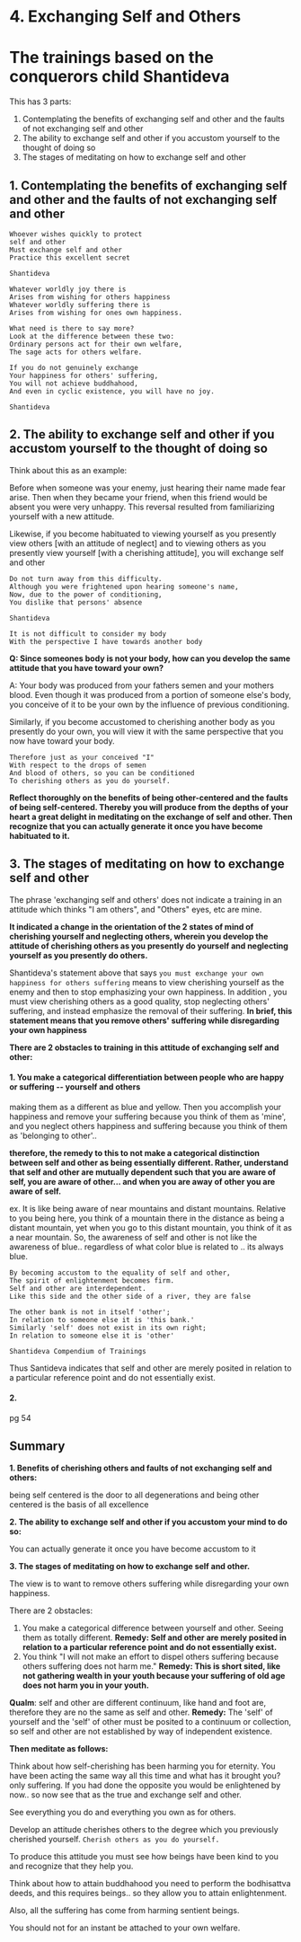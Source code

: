 # 4. Exchanging Self and Others

# The trainings based on the conquerors child Shantideva

This has 3 parts:

1. Contemplating the benefits of exchanging self and other and the faults of not exchanging self and other
2. The ability to exchange self and other if you accustom yourself to the thought of doing so
3. The stages of meditating on how to exchange self and other

## 1. Contemplating the benefits of exchanging self and other and the faults of not exchanging self and other

```
Whoever wishes quickly to protect
self and other
Must exchange self and other
Practice this excellent secret

Shantideva
```

```
Whatever worldly joy there is
Arises from wishing for others happiness
Whatever worldly suffering there is
Arises from wishing for ones own happiness.

What need is there to say more?
Look at the difference between these two:
Ordinary persons act for their own welfare,
The sage acts for others welfare.

If you do not genuinely exchange
Your happiness for others' suffering,
You will not achieve buddhahood,
And even in cyclic existence, you will have no joy.

Shantideva
```

## 2. The ability to exchange self and other if you accustom yourself to the thought of doing so

Think about this as an example:

Before when someone was your enemy, just hearing their name made fear arise. Then when they became your friend, when this friend would be absent you were very unhappy. This reversal resulted from familiarizing yourself with a new attitude.

Likewise, if you become habituated to viewing yourself as you presently view others [with an attitude of neglect] and to viewing others as you presently view yourself [with a cherishing attitude], you will exchange self and other

```
Do not turn away from this difficulty.
Although you were frightened upon hearing someone's name,
Now, due to the power of conditioning,
You dislike that persons' absence

Shantideva
```

```
It is not difficult to consider my body
With the perspective I have towards another body
```

**Q: Since someones body is not your body, how can you develop the same attitude that you have toward your own?**

A: Your body was produced from your fathers semen and your mothers blood. Even though it was produced from a portion of someone else's body, you conceive of it to be your own by the influence of previous conditioning.

Similarly, if you become accustomed to cherishing another body as you presently do your own, you will view it with the same perspective that you now have toward your body.

```
Therefore just as your conceived "I"
With respect to the drops of semen
And blood of others, so you can be conditioned
To cherishing others as you do yourself.
```

**Reflect thoroughly on the benefits of being other-centered and the faults of being self-centered. Thereby you will produce from the depths of your heart a great delight in meditating on the exchange of self and other. Then recognize that you can actually generate it once you have become habituated to it.**

## 3. The stages of meditating on how to exchange self and other

The phrase 'exchanging self and others' does not indicate a training in an attitude which thinks "I am others", and "Others" eyes, etc are mine.

**It indicated a change in the orientation of the 2 states of mind of cherishing yourself and neglecting others, wherein you develop the attitude of cherishing others as you presently do yourself and neglecting yourself as you presently do others.**

Shantideva's statement above that says `you must exchange your own happiness for others suffering` means to view cherishing yourself as the enemy and then to stop emphasizing your own happiness. In addition , you must view cherishing others as a good quality, stop neglecting others' suffering, and instead emphasize the removal of their suffering. **In brief, this statement means that you remove others' suffering while disregarding your own happiness**

**There are 2 obstacles to training in this attitude of exchanging self and other:**

####  1. You make a categorical differentiation between people who are happy or suffering -- yourself and others 

making them as a different as blue and yellow. Then you accomplish your happiness and remove your suffering because you think of them as 'mine', and you neglect others happiness and suffering because you think of them as 'belonging to other'.. 

**therefore, the remedy to this to not make a categorical distinction between self and other 
as being essentially different. Rather, understand that self and other are mutually dependent such that you are aware of self, you are aware of other... and when you are away of other you are aware of self.**

ex. It is like being aware of near mountains and distant mountains. Relative to you being here, you think of a mountain there in the distance as being a distant mountain, yet when you go to this distant mountain, you think of it as a near mountain. So, the awareness of self and other is not like the awareness of blue.. regardless of what color blue is related to .. its always blue.

```
By becoming accustom to the equality of self and other,
The spirit of enlightenment becomes firm.
Self and other are interdependent.
Like this side and the other side of a river, they are false

The other bank is not in itself 'other';
In relation to someone else it is 'this bank.'
Similarly 'self' does not exist in its own right;
In relation to someone else it is 'other'

Shantideva Compendium of Trainings
```

Thus Santideva indicates that self and other are merely posited in relation to a particular reference point and do not essentially exist.

#### 2.

pg 54


## Summary

**1. Benefits of cherishing others and faults of not exchanging self and others:**

being self centered is the door to all degenerations and being other centered is the basis of all excellence

**2. The ability to exchange self and other if you accustom your mind to do so:**

You can actually generate it once you have become accustom to it

**3. The stages of meditating on how to exchange self and other.**

The view is to want to remove others suffering while disregarding your own happiness.

There are 2 obstacles: 

1. You make a categorical difference between yourself and other. Seeing them as totally different. **Remedy: Self and other are merely posited in relation to a particular reference point and do not essentially exist.** 
2. You think "I will not make an effort to dispel others suffering because others suffering does not harm me." **Remedy: This is short sited, like not gathering wealth in your youth because your suffering of old age does not harm you in your youth.**

**Qualm**: self and other are different continuum, like hand and foot are, therefore they are no the same as self and other. **Remedy:** The 'self' of yourself and the 'self' of other must be posited to a continuum or collection, so self and other are not established by way of independent existence.

**Then meditate as follows:**

Think about how self-cherishing has been harming you for eternity. You have been acting the same way all this time and what has it brought you? only suffering. If you had done the opposite you would be enlightened by now.. so now see that as the true and exchange self and other. 

See everything you do and everything you own as for others. 

Develop an attitude cherishes others to the degree which you previously cherished yourself. `Cherish others as you do yourself.`

To produce this attitude you must see how beings have been kind to you and recognize that they help you.

Think about how to attain buddhahood you need to perform the bodhisattva deeds, and this requires beings.. so they allow you to attain enlightenment.

Also, all the suffering has come from harming sentient beings.

You should not for an instant be attached to your own welfare.




